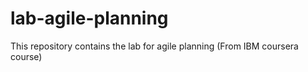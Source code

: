 # lab-agile-planning
This repository contains the lab for agile planning  (From IBM coursera course)
